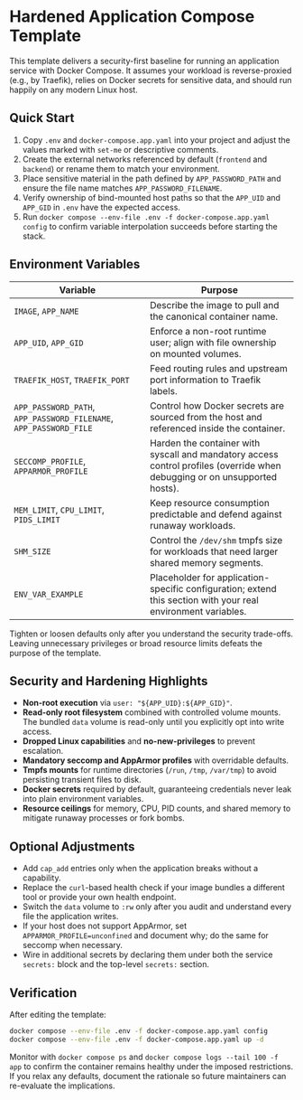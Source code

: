 # Hardened Application Compose Template

This template delivers a security-first baseline for running an application service with Docker Compose. It assumes your workload is reverse-proxied (e.g., by Traefik), relies on Docker secrets for sensitive data, and should run happily on any modern Linux host.

## Quick Start

1. Copy `.env` and `docker-compose.app.yaml` into your project and adjust the values marked with `set-me` or descriptive comments.
2. Create the external networks referenced by default (`frontend` and `backend`) or rename them to match your environment.
3. Place sensitive material in the path defined by `APP_PASSWORD_PATH` and ensure the file name matches `APP_PASSWORD_FILENAME`.
4. Verify ownership of bind-mounted host paths so that the `APP_UID` and `APP_GID` in `.env` have the expected access.
5. Run `docker compose --env-file .env -f docker-compose.app.yaml config` to confirm variable interpolation succeeds before starting the stack.

## Environment Variables

| Variable | Purpose |
| --- | --- |
| `IMAGE`, `APP_NAME` | Describe the image to pull and the canonical container name. |
| `APP_UID`, `APP_GID` | Enforce a non-root runtime user; align with file ownership on mounted volumes. |
| `TRAEFIK_HOST`, `TRAEFIK_PORT` | Feed routing rules and upstream port information to Traefik labels. |
| `APP_PASSWORD_PATH`, `APP_PASSWORD_FILENAME`, `APP_PASSWORD_FILE` | Control how Docker secrets are sourced from the host and referenced inside the container. |
| `SECCOMP_PROFILE`, `APPARMOR_PROFILE` | Harden the container with syscall and mandatory access control profiles (override when debugging or on unsupported hosts). |
| `MEM_LIMIT`, `CPU_LIMIT`, `PIDS_LIMIT` | Keep resource consumption predictable and defend against runaway workloads. |
| `SHM_SIZE` | Control the `/dev/shm` tmpfs size for workloads that need larger shared memory segments. |
| `ENV_VAR_EXAMPLE` | Placeholder for application-specific configuration; extend this section with your real environment variables. |

Tighten or loosen defaults only after you understand the security trade-offs. Leaving unnecessary privileges or broad resource limits defeats the purpose of the template.

## Security and Hardening Highlights

- **Non-root execution** via `user: "${APP_UID}:${APP_GID}"`.
- **Read-only root filesystem** combined with controlled volume mounts. The bundled `data` volume is read-only until you explicitly opt into write access.
- **Dropped Linux capabilities** and **no-new-privileges** to prevent escalation.
- **Mandatory seccomp and AppArmor profiles** with overridable defaults.
- **Tmpfs mounts** for runtime directories (`/run`, `/tmp`, `/var/tmp`) to avoid persisting transient files to disk.
- **Docker secrets** required by default, guaranteeing credentials never leak into plain environment variables.
- **Resource ceilings** for memory, CPU, PID counts, and shared memory to mitigate runaway processes or fork bombs.

## Optional Adjustments

- Add `cap_add` entries only when the application breaks without a capability.
- Replace the `curl`-based health check if your image bundles a different tool or provide your own health endpoint.
- Switch the `data` volume to `:rw` only after you audit and understand every file the application writes.
- If your host does not support AppArmor, set `APPARMOR_PROFILE=unconfined` and document why; do the same for seccomp when necessary.
- Wire in additional secrets by declaring them under both the service `secrets:` block and the top-level `secrets:` section.

## Verification

After editing the template:

```bash
docker compose --env-file .env -f docker-compose.app.yaml config
docker compose --env-file .env -f docker-compose.app.yaml up -d
```

Monitor with `docker compose ps` and `docker compose logs --tail 100 -f app` to confirm the container remains healthy under the imposed restrictions. If you relax any defaults, document the rationale so future maintainers can re-evaluate the implications.

